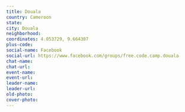 ```yaml
---
title: Douala
country: Cameroon
state: 
city: Douala
neighborhood: 
coordinates: 4.053729, 9.664307
plus-code:
social-name: Facebook
social-url: https://www.facebook.com/groups/free.code.camp.douala
chat-name:
chat-url:
event-name:
event-url:
leader-name:
leader-url:
old-photo: 
cover-photo:
---
```

